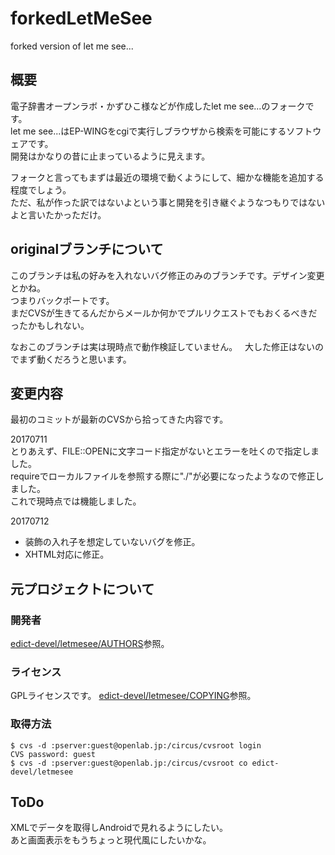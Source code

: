 # forkedLetMeSee
forked version of let me see...

## 概要
電子辞書オープンラボ・かずひこ様などが作成したlet me see...のフォークです。  
let me see...はEP-WINGをcgiで実行しブラウザから検索を可能にするソフトウェアです。  
開発はかなりの昔に止まっているように見えます。

フォークと言ってもまずは最近の環境で動くようにして、細かな機能を追加する程度でしょう。  
ただ、私が作った訳ではないよという事と開発を引き継ぐようなつもりではないよと言いたかっただけ。

## originalブランチについて
このブランチは私の好みを入れないバグ修正のみのブランチです。デザイン変更とかね。  
つまりバックポートです。  
まだCVSが生きてるんだからメールか何かでプルリクエストでもおくるべきだったかもしれない。

なおこのブランチは実は現時点で動作検証していません。   
大した修正はないのでまず動くだろうと思います。

## 変更内容
最初のコミットが最新のCVSから拾ってきた内容です。

20170711  
とりあえず、FILE::OPENに文字コード指定がないとエラーを吐くので指定しました。  
requireでローカルファイルを参照する際に"./"が必要になったようなので修正しました。  
これで現時点では機能しました。

20170712  
* 装飾の入れ子を想定していないバグを修正。
* XHTML対応に修正。

## 元プロジェクトについて
### 開発者
[edict-devel/letmesee/AUTHORS](edict-devel/letmesee/AUTHORS)参照。
### ライセンス
GPLライセンスです。
[edict-devel/letmesee/COPYING](edict-devel/letmesee/COPYING)参照。
### 取得方法
```
$ cvs -d :pserver:guest@openlab.jp:/circus/cvsroot login
CVS password: guest
$ cvs -d :pserver:guest@openlab.jp:/circus/cvsroot co edict-devel/letmesee
```
## ToDo
XMLでデータを取得しAndroidで見れるようにしたい。  
あと画面表示をもうちょっと現代風にしたいかな。
